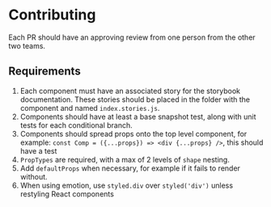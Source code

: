 # Contributing

Each PR should have an approving review from one person from the other two teams.

## Requirements

1. Each component must have an associated story for the storybook documentation. These stories should be placed in the folder with the component and named `index.stories.js`.
2. Components should have at least a base snapshot test, along with unit tests for each conditional branch.
3. Components should spread props onto the top level component, for example: `const Comp = ({...props}) => <div {...props} />`, this should have a test
4. `PropTypes` are required, with a max of 2 levels of `shape` nesting.
5. Add `defaultProps` when necessary, for example if it fails to render without.
6. When using emotion, use `styled.div` over `styled('div')` unless restyling React components
